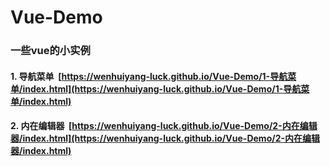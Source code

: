 # Vue-Demo
### 一些vue的小实例

#### 1. 导航菜单    [https://wenhuiyang-luck.github.io/Vue-Demo/1-导航菜单/index.html](https://wenhuiyang-luck.github.io/Vue-Demo/1-导航菜单/index.html)

#### 2. 内在编辑器  [https://wenhuiyang-luck.github.io/Vue-Demo/2-内在编辑器/index.html](https://wenhuiyang-luck.github.io/Vue-Demo/2-内在编辑器/index.html)

